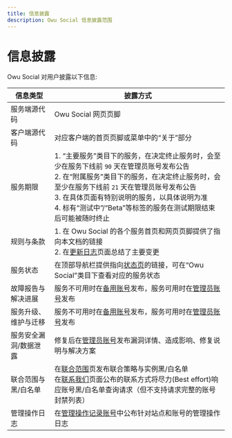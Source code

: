 ```yaml
---
title: 信息披露
description: Owu Social 信息披露范围
---
```


# 信息披露

Owu Social 对用户披露以下信息:

| 信息类型 | 披露方式 |
| --- | --- |
| 服务端源代码 | Owu Social 网页页脚 |
| 客户端源代码 | 对应客户端的首页页脚或菜单中的“关于”部分 |
| 服务期限 | 1. “主要服务”类目下的服务，在决定终止服务时，会至少在服务下线前 `90` 天在管理员账号发布公告<br/>2. 在“附属服务”类目下的服务，在决定终止服务时，会至少在服务下线前 `21` 天在管理员账号发布公告<br/>3. 在具体页面有特别说明的服务，以具体说明为准<br/>4. 标有“测试中”/“Beta”等标签的服务在测试期限结束后可能被随时终止 |
| 规则与条款 | 1. 在 Owu Social 的各个服务首页和网页页脚提供了指向本文档的链接<br/>2. 在[更新日志](/changelog.md)页面总结了主要变更 |
| 服务状态 | 在顶部导航栏提供指向[状态页](https://status.owu.one)的链接，可在“Owu Social”类目下查看对应的服务状态 |
| 故障报告与解决进展 | 服务不可用时在[备用账号](https://mastodon.social/@owusocial)发布，服务可用时在[管理员账号](/contact.md#Fediverse)发布 |
| 服务升级、维护与迁移 | 服务不可用时在[备用账号](https://mastodon.social/@owusocial)发布，服务可用时在[管理员账号](/contact.md#Fediverse)发布 |
| 服务安全漏洞/数据泄露 | 修复后在[管理员账号](/contact.md#Fediverse)发布漏洞详情、造成影响、修复说明与解决方案 |
| 联合范围与黑/白名单 | 在[联合范围](/rules/federation.md)页发布联合策略与实例黑/白名单<br/>在[联系我们](/contact.md)页面公布的联系方式将尽力(Best effort)响应账号黑/白名单查询请求（但不支持请求完整的账号封禁列表） |
| 管理操作日志 | 在[管理操作记录账号](/rules/federation.md#管理操作记录)中公布针对站点和账号的管理操作日志 |
